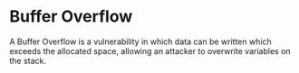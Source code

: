 # Buffer Overflow

A Buffer Overflow is a vulnerability in which data can be written which exceeds the allocated space, allowing an attacker to overwrite variables on the stack. 